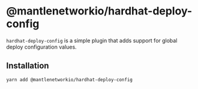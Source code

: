 # @mantlenetworkio/hardhat-deploy-config

`hardhat-deploy-config` is a simple plugin that adds support for global deploy configuration values.

## Installation

```
yarn add @mantlenetworkio/hardhat-deploy-config
```
